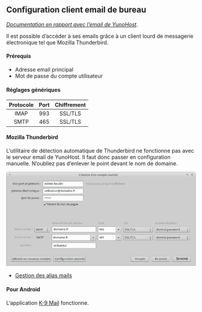 ## Configuration client email de bureau

*[Documentation en rapport avec l’email de YunoHost](/email_fr)*.

Il est possible d’accéder à ses emails grâce à un client lourd de messagerie électronique tel que Mozilla Thunderbird.

#### Prérequis
* Adresse email principal
* Mot de passe du compte utilisateur

#### Réglages génériques
| Protocole | Port | Chiffrement |
| :--: | :-: | :--: |
| IMAP | 993 | SSL/TLS |
| SMTP | 465 | SSL/TLS |

#### Mozilla Thunderbird
L’utilitaire de détection automatique de Thunderbird ne fonctionne pas avec le serveur email de YunoHost. Il faut donc passer en configuration manuelle. N’oubliez pas d’enlever le point devant le nom de domaine.

<img src="/images/thunderbird-config.png" width=900>

* [Gestion des alias mails](https://support.mozilla.org/en-US/kb/configuring-email-aliases)

#### Pour Android
L’application [K-9 Mail](https://github.com/k9mail) fonctionne.